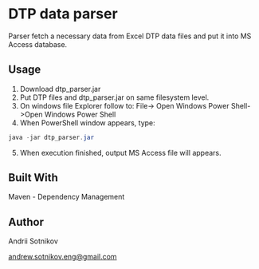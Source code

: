 # DTP data parser

Parser fetch a necessary data from Excel DTP data files and put it into MS Access database.

## Usage

1. Download dtp_parser.jar
2. Put DTP files and dtp_parser.jar on same filesystem level.
3. On windows file Explorer follow to: File-> Open Windows Power Shell->Open Windows Power Shell
4. When PowerShell window appears, type:

```powershell
java -jar dtp_parser.jar
```
5. When execution finished, output MS Access file will appears.

## Built With
Maven - Dependency Management

## Author
Andrii Sotnikov

andrew.sotnikov.eng@gmail.com
